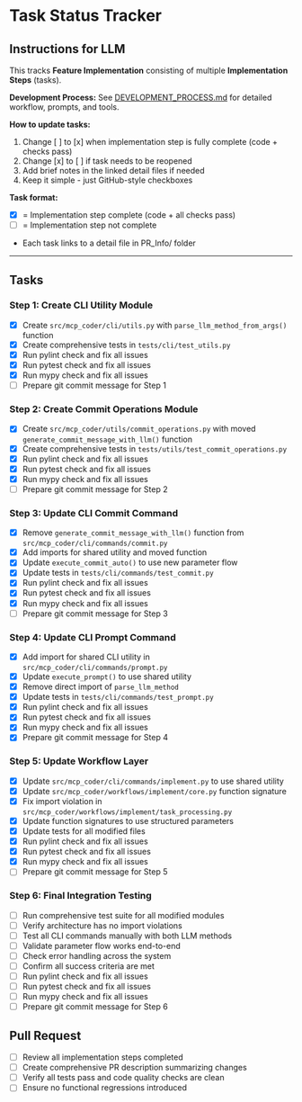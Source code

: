 # Task Status Tracker

## Instructions for LLM

This tracks **Feature Implementation** consisting of multiple **Implementation Steps** (tasks).

**Development Process:** See [DEVELOPMENT_PROCESS.md](./DEVELOPMENT_PROCESS.md) for detailed workflow, prompts, and tools.

**How to update tasks:**
1. Change [ ] to [x] when implementation step is fully complete (code + checks pass)
2. Change [x] to [ ] if task needs to be reopened
3. Add brief notes in the linked detail files if needed
4. Keep it simple - just GitHub-style checkboxes

**Task format:**
- [x] = Implementation step complete (code + all checks pass)
- [ ] = Implementation step not complete
- Each task links to a detail file in PR_Info/ folder

---

## Tasks

### Step 1: Create CLI Utility Module
- [x] Create `src/mcp_coder/cli/utils.py` with `parse_llm_method_from_args()` function
- [x] Create comprehensive tests in `tests/cli/test_utils.py`
- [x] Run pylint check and fix all issues
- [x] Run pytest check and fix all issues
- [x] Run mypy check and fix all issues
- [ ] Prepare git commit message for Step 1

### Step 2: Create Commit Operations Module
- [x] Create `src/mcp_coder/utils/commit_operations.py` with moved `generate_commit_message_with_llm()` function
- [x] Create comprehensive tests in `tests/utils/test_commit_operations.py`
- [x] Run pylint check and fix all issues
- [x] Run pytest check and fix all issues
- [x] Run mypy check and fix all issues
- [ ] Prepare git commit message for Step 2

### Step 3: Update CLI Commit Command
- [x] Remove `generate_commit_message_with_llm()` function from `src/mcp_coder/cli/commands/commit.py`
- [x] Add imports for shared utility and moved function
- [x] Update `execute_commit_auto()` to use new parameter flow
- [x] Update tests in `tests/cli/commands/test_commit.py`
- [x] Run pylint check and fix all issues
- [x] Run pytest check and fix all issues
- [x] Run mypy check and fix all issues
- [ ] Prepare git commit message for Step 3

### Step 4: Update CLI Prompt Command
- [x] Add import for shared CLI utility in `src/mcp_coder/cli/commands/prompt.py`
- [x] Update `execute_prompt()` to use shared utility
- [x] Remove direct import of `parse_llm_method`
- [x] Update tests in `tests/cli/commands/test_prompt.py`
- [x] Run pylint check and fix all issues
- [x] Run pytest check and fix all issues
- [x] Run mypy check and fix all issues
- [x] Prepare git commit message for Step 4

### Step 5: Update Workflow Layer
- [x] Update `src/mcp_coder/cli/commands/implement.py` to use shared utility
- [x] Update `src/mcp_coder/workflows/implement/core.py` function signature
- [x] Fix import violation in `src/mcp_coder/workflows/implement/task_processing.py`
- [x] Update function signatures to use structured parameters
- [x] Update tests for all modified files
- [x] Run pylint check and fix all issues
- [x] Run pytest check and fix all issues
- [x] Run mypy check and fix all issues
- [ ] Prepare git commit message for Step 5

### Step 6: Final Integration Testing
- [ ] Run comprehensive test suite for all modified modules
- [ ] Verify architecture has no import violations
- [ ] Test all CLI commands manually with both LLM methods
- [ ] Validate parameter flow works end-to-end
- [ ] Check error handling across the system
- [ ] Confirm all success criteria are met
- [ ] Run pylint check and fix all issues
- [ ] Run pytest check and fix all issues
- [ ] Run mypy check and fix all issues
- [ ] Prepare git commit message for Step 6

## Pull Request
- [ ] Review all implementation steps completed
- [ ] Create comprehensive PR description summarizing changes
- [ ] Verify all tests pass and code quality checks are clean
- [ ] Ensure no functional regressions introduced
